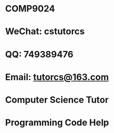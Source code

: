 # COMP9024

# WeChat: cstutorcs

# QQ: 749389476

# Email: tutorcs@163.com

# Computer Science Tutor

# Programming Code Help
